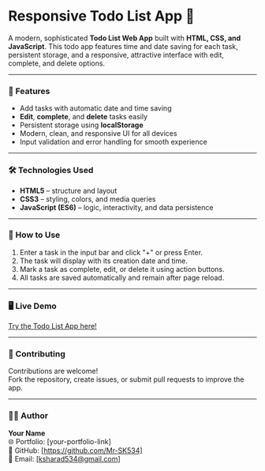 # Responsive Todo List App 📝

A modern, sophisticated **Todo List Web App** built with **HTML, CSS, and JavaScript**. This todo app features time and date saving for each task, persistent storage, and a responsive, attractive interface with edit, complete, and delete options.

---

### 🧩 Features

- Add tasks with automatic date and time saving
- **Edit**, **complete**, and **delete** tasks easily
- Persistent storage using **localStorage**
- Modern, clean, and responsive UI for all devices
- Input validation and error handling for smooth experience

---

### 🛠️ Technologies Used

- **HTML5** – structure and layout
- **CSS3** – styling, colors, and media queries
- **JavaScript (ES6)** – logic, interactivity, and data persistence

---

### 🚀 How to Use

1. Enter a task in the input bar and click "+" or press Enter.
2. The task will display with its creation date and time.
3. Mark a task as complete, edit, or delete it using action buttons.
4. All tasks are saved automatically and remain after page reload.

---


### 🖥️ Live Demo

[Try the Todo List App here!](your-live-demo-link)

---

### 🤝 Contributing

Contributions are welcome!  
Fork the repository, create issues, or submit pull requests to improve the app.

---

### 🧑‍💻 Author

**Your Name**  
🌐 Portfolio: [your-portfolio-link]  
💼 GitHub: [https://github.com/Mr-SK534]  
📧 Email: [ksharad534@gmail.com]
